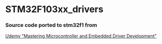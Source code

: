 # STM32F103xx_drivers
### Source code ported to stm32f1 from 

[Udemy "Mastering Microcontroller and Embedded Driver Development"](https://www.udemy.com/share/1013Ng3@BmeaXDEgPRdhaRNavsdgOeLQiSKQR52xq_OgKgi03M_tEqIOsuo2UMwCpUUsechN/)
